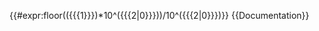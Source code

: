 <includeonly>{{#expr:floor(({{{1}}})*10^({{{2|0}}}))/10^({{{2|0}}})}}</includeonly><noinclude>
{{Documentation}}
</noinclude>